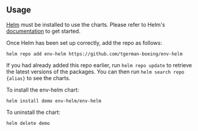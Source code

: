 ## Usage

[Helm](https://helm.sh) must be installed to use the charts.  Please refer to
Helm's [documentation](https://helm.sh/docs) to get started.

Once Helm has been set up correctly, add the repo as follows:

    helm repo add env-helm https://github.com/tgerman-boeing/env-helm

If you had already added this repo earlier, run `helm repo update` to retrieve
the latest versions of the packages.  You can then run `helm search repo
{alias}` to see the charts.

To install the env-helm chart:

    helm install demo env-helm/env-helm

To uninstall the chart:

    helm delete demo